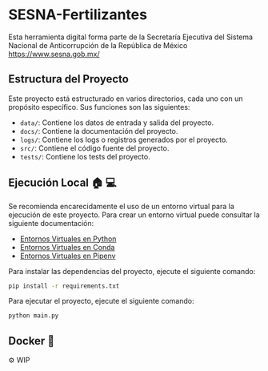 # SESNA-Fertilizantes

Esta herramienta digital forma parte de la Secretaría Ejecutiva del Sistema Nacional de Anticorrupción de la República de México https://www.sesna.gob.mx/
## Estructura del Proyecto

Este proyecto está estructurado en varios directorios, cada uno con un propósito específico.
Sus funciones son las siguientes:
- `data/`: Contiene los datos de entrada y salida del proyecto.
- `docs/`: Contiene la documentación del proyecto.
- `logs/`: Contiene los logs o registros generados por el proyecto.
- `src/`: Contiene el código fuente del proyecto.
- `tests/`: Contiene los tests del proyecto.

## Ejecución Local :house: :computer:
Se recomienda encarecidamente el uso de un entorno virtual para la ejecución de este proyecto.
Para crear un entorno virtual puede consultar la siguiente documentación:
- [Entornos Virtuales en Python](https://docs.python.org/3/library/venv.html)
- [Entornos Virtuales en Conda](https://docs.conda.io/projects/conda/en/latest/user-guide/tasks/manage-environments.html)
- [Entornos Virtuales en Pipenv](https://pipenv-es.readthedocs.io/es/stable/basics.html)

Para instalar las dependencias del proyecto, ejecute el siguiente comando:
```bash
pip install -r requirements.txt
```
Para ejecutar el proyecto, ejecute el siguiente comando:
```bash
python main.py
```
## Docker :whale:
:gear: WIP